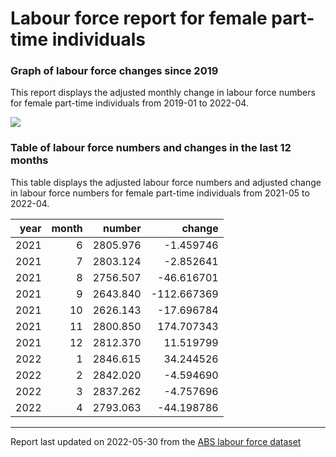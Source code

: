Labour force report for female part-time individuals
================

### Graph of labour force changes since 2019

This report displays the adjusted monthly change in labour force numbers
for female part-time individuals from 2019-01 to 2022-04.

![](/home/runner/work/abs_labour_force_report/abs_labour_force_report/output/female_part-time_report_files/figure-gfm/unnamed-chunk-2-1.png)<!-- -->

### Table of labour force numbers and changes in the last 12 months

This table displays the adjusted labour force numbers and adjusted
change in labour force numbers for female part-time individuals from
2021-05 to 2022-04.

| year | month |   number |      change |
|-----:|------:|---------:|------------:|
| 2021 |     6 | 2805.976 |   -1.459746 |
| 2021 |     7 | 2803.124 |   -2.852641 |
| 2021 |     8 | 2756.507 |  -46.616701 |
| 2021 |     9 | 2643.840 | -112.667369 |
| 2021 |    10 | 2626.143 |  -17.696784 |
| 2021 |    11 | 2800.850 |  174.707343 |
| 2021 |    12 | 2812.370 |   11.519799 |
| 2022 |     1 | 2846.615 |   34.244526 |
| 2022 |     2 | 2842.020 |   -4.594690 |
| 2022 |     3 | 2837.262 |   -4.757696 |
| 2022 |     4 | 2793.063 |  -44.198786 |

------------------------------------------------------------------------

Report last updated on 2022-05-30 from the [ABS labour force
dataset](https://www.abs.gov.au/statistics/labour/employment-and-unemployment/labour-force-australia/latest-release)
